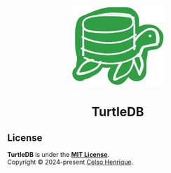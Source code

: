<div align="center">
<img height="180" alt="TurtleDB's Logo" src=".github/assets/readme/turtledb.svg">

# TurtleDB

</div>

## License

**TurtleDB** is under the [**MIT License**](https://github.com/nothiaki/TurtleDB/blob/main/LICENSE).<br/>
Copyright © 2024-present [Celso Henrique](https://github.com/nothiaki).
